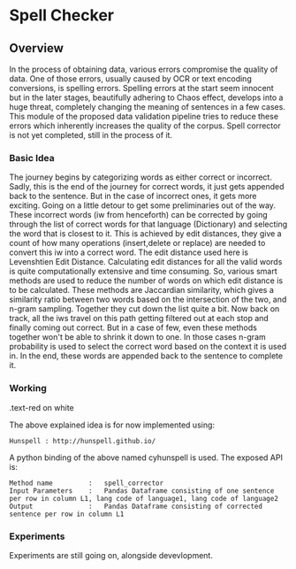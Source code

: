 # Spell Checker

## Overview

In the process of obtaining data, various errors compromise the quality of data. One of those errors, usually caused by OCR or text encoding conversions, is spelling errors. Spelling errors at the start seem innocent but in the later stages, beautifully adhering to Chaos effect, develops into a huge threat, completely changing the meaning of sentences in a few cases. This module of the proposed data validation pipeline tries to reduce these errors which inherently increases the quality of the corpus. Spell corrector is not yet completed, still in the process of it.

###  Basic Idea

The journey begins by categorizing words as either correct or incorrect. Sadly, this is the end of the journey for correct words, it just gets appended back to the sentence. But in the case of incorrect ones, it gets more exciting. Going on a little detour to get some preliminaries out of the way. These incorrect words (iw from henceforth) can be corrected by going through the list of correct words for that language (Dictionary) and selecting the word that is closest to it. This is achieved by edit distances, they give a count of how many operations (insert,delete or replace) are needed to convert this iw into a correct word. The edit distance used here is Levenshtien Edit Distance. Calculating edit distances for all the valid words is quite computationally extensive and time consuming. So, various smart methods are used to reduce the number of words on which edit distance is to be calculated. These methods are Jaccardian similarity, which gives a similarity ratio between two words based on the intersection of the two, and n-gram sampling. Together they cut down the list quite a bit. Now back on track, all the iws travel on this path getting filtered out at each stop and finally coming out correct. But in a case of few, even these methods together won't be able to shrink it down to one. In those cases n-gram probability is used to select the correct word based on the context it is used in. In the end, these words are appended back to the sentence to complete it.

### Working
<div class="text-red mb-2">
  .text-red on white
</div>

The above explained idea is for now implemented using:

    Hunspell : http://hunspell.github.io/

A python binding of the above named cyhunspell is used. The exposed API is:

    Method name         :   spell_corrector
    Input Parameters    :   Pandas Dataframe consisting of one sentence per row in column L1, lang code of language1, lang code of language2
    Output              :   Pandas Dataframe consisting of corrected sentence per row in column L1 

### Experiments

Experiments are still going on, alongside devevlopment.